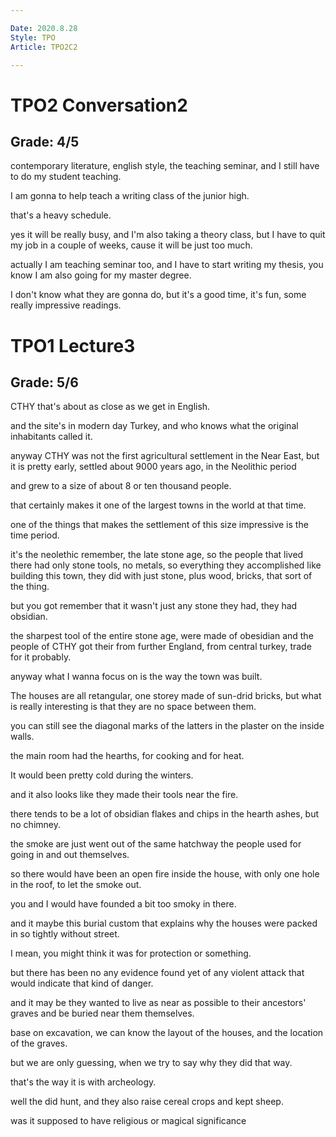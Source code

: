 ```yaml
---

Date: 2020.8.28
Style: TPO
Article: TPO2C2 

---
```

# TPO2 Conversation2
## Grade: 4/5

contemporary literature, english style, the teaching seminar, and I still have to do my student teaching.

I am gonna to help teach a writing class of the junior high.

that's a heavy schedule.

yes it will be really busy, and I'm also taking a theory class, but I have to quit my job in a couple of weeks, cause it will be just too much.

actually I am teaching seminar too, and I have to start writing my thesis, you know I am also going for my master degree.

I don't know what they are gonna do, but it's a good time, it's fun, some really impressive readings.


# TPO1 Lecture3
## Grade: 5/6

CTHY that's about as close as we get in English.

and the site's in modern day Turkey, and who knows what the original inhabitants called it.

anyway CTHY was not the first agricultural settlement in the Near East, but it is pretty early, settled about 9000 years ago, in the Neolithic period

and grew to a size of about 8 or ten thousand people.

that certainly makes it one of the largest towns in the world at that time.

one of the things that makes the settlement of this size impressive is the time period.

it's the neolethic remember, the late stone age, so the people that lived there had only stone tools, no metals, so everything they accomplished like building this town, they did with just stone, plus wood, bricks, that sort of the thing.

but you got remember that it wasn't just any stone they had, they had obsidian.

the sharpest tool of the entire stone age, were made of obesidian and the people of CTHY got their from further England, from central turkey, trade for it probably.  

anyway what I wanna focus on is the way the town was built.

The houses are all retangular, one storey made of sun-drid bricks, but what is really interesting is that they are no space between them.

you can still see the diagonal marks of the latters in the plaster on the inside walls.

the main room had the hearths, for cooking and for heat.

It would been pretty cold during the winters.

and it also looks like they made their tools near the fire.

there tends to be a lot of obsidian flakes and chips in the hearth ashes, but no chimney.

the smoke are just went out of the same hatchway the people used for going in and out themselves.

so there would have been an open fire inside the house, with only one hole in the roof, to let the smoke out.

you and I would have founded a bit too smoky in there.

and it maybe this burial custom that explains why the houses were packed in so tightly without street.

I mean, you might think it was for protection or something.

but there has been no any evidence found yet of any violent attack that would indicate that kind of danger.

and it may be they wanted to live as near as possible to their ancestors' graves and be buried near them themselves.

base on excavation, we can know the layout of the houses, and the location of the graves.

but we are only guessing, when we try to say why they did that way.

that's the way it is with archeology.

well the did hunt, and they also raise cereal crops and kept sheep.

was it supposed to have religious or magical significance
